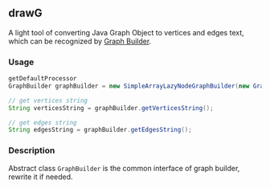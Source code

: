 ## drawG

A light tool of converting Java Graph Object to vertices and edges text, which can be recognized by [Graph Builder](http://live.yworks.com/yfiles-for-html/2.0/databinding/graphbuilder/index.html).

### Usage
```java
getDefaultProcessor
GraphBuilder graphBuilder = new SimpleArrayLazyNodeGraphBuilder(new Graph());

// get vertices string
String verticesString = graphBuilder.getVerticesString();

// get edges string
String edgesString = graphBuilder.getEdgesString();
```

### Description

Abstract class `GraphBuilder` is the common interface of graph builder, rewrite it if needed. 